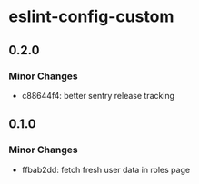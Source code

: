 # eslint-config-custom

## 0.2.0

### Minor Changes

- c88644f4: better sentry release tracking

## 0.1.0

### Minor Changes

- ffbab2dd: fetch fresh user data in roles page
